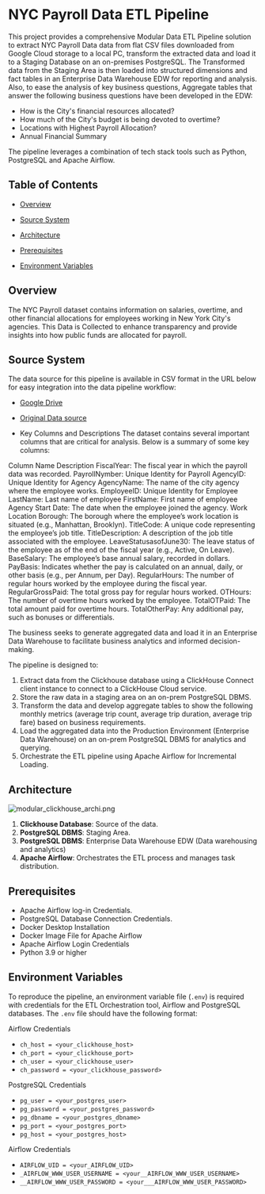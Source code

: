 # NYC Payroll Data ETL Pipeline


This project provides a comprehensive Modular Data ETL Pipeline solution to extract NYC Payroll Data data from flat CSV files downloaded from Google Cloud storage to a local PC, transform the extracted data 
and load it to a Staging Database on an on-premises PostgreSQL. The Transformed data from the Staging Area is then loaded into structured dimensions and fact tables in an Enterprise Data Warehouse EDW for 
reporting and analysis. Also, to ease the analysis of key business questions, Aggregate tables that answer the following business questions have been developed in the EDW:

- How is the City's financial resources allocated?
- How much of the City's budget is being devoted to overtime?
- Locations with Highest Payroll Allocation?
- Annual Financial Summary


The pipeline leverages a combination of tech stack tools such as Python, PostgreSQL and Apache Airflow. 

## Table of Contents

- [Overview](#overview)
- [Source System](#source-system)
- [Architecture](#architecture)
- [Prerequisites](#prerequisites)

- [Environment Variables](#environment-variables)

## Overview
The NYC Payroll dataset contains information on salaries, overtime, and other financial allocations for employees working in New York City's agencies. This Data is Collected to enhance transparency and provide 
insights into how public funds are allocated for payroll. 


## Source System
The data source for this pipeline is available in CSV format in the URL below for easy integration into the data pipeline workflow:
- [Google Drive](https://drive.google.com/drive/folders/1AndnDfj-ChbUP5xHPdYQhG1Zw3BrEjL9)

- [Original Data source](https://data.cityofnewyork.us/widgets/k397-673e?mobile_redirect=true) 

- Key Columns and Descriptions
The dataset contains several important columns that are critical for analysis. Below is a summary of some key columns:

Column Name   	                Description
FiscalYear:	                    The fiscal year in which the payroll data was recorded.
PayrollNymber:                  Unique Identity for Payroll
AgencyID:                       Unique Identity for Agency
AgencyName:    	                The name of the city agency where the employee works.
EmployeeID:                     Unique Identity for Employee
LastName:                       Last name of employee
FirstName:                      First name of employee
Agency Start Date:            	The date when the employee joined the agency.
Work Location Borough:        	The borough where the employee’s work location is situated (e.g., Manhattan, Brooklyn).
TitleCode:	                    A unique code representing the employee’s job title.
TitleDescription:               A description of the job title associated with the employee.
LeaveStatusasofJune30:    	    The leave status of the employee as of the end of the fiscal year (e.g., Active, On Leave).
BaseSalary:	                    The employee’s base annual salary, recorded in dollars.
PayBasis:            	          Indicates whether the pay is calculated on an annual, daily, or other basis (e.g., per Annum, per Day).
RegularHours:	                  The number of regular hours worked by the employee during the fiscal year.
RegularGrossPaid:               The total gross pay for regular hours worked.
OTHours:	                      The number of overtime hours worked by the employee.
TotalOTPaid:                    The total amount paid for overtime hours.
TotalOtherPay:                	Any additional pay, such as bonuses or differentials.


The business seeks to generate aggregated data and load it in an Enterprise Data Warehouse to facilitate business analytics and informed decision-making.

The pipeline is designed to:

1. Extract data from the Clickhouse database using a ClickHouse Connect client instance to connect to a ClickHouse Cloud service.
2. Store the raw data in a staging area on an on-prem PostgreSQL DBMS.
3. Transform the data and develop aggregate tables to show the following monthly metrics (average trip count, average trip duration, average trip fare) based on business requirements.
4. Load the aggregated data into the Production Environment (Enterprise Data Warehouse) on an on-prem PostgreSQL DBMS for analytics and querying.
5. Orchestrate the ETL pipeline using Apache Airflow for Incremental Loading.

## Architecture
![modular_clickhouse_archi.png](modular_clickhouse_archi.png)
1. **Clickhouse Database**: Source of the data.
2. **PostgreSQL DBMS**: Staging Area.
3. **PostgreSQL DBMS**: Enterprise Data Warehouse EDW (Data warehousing and analytics)
4. **Apache Airflow**: Orchestrates the ETL process and manages task distribution.


## Prerequisites
- Apache Airflow log-in Credentials.
- PostgreSQL Database Connection Credentials.
- Docker Desktop Installation
- Docker Image File for Apache Airflow
- Apache Airflow Login Credentials
- Python 3.9 or higher



## Environment Variables

To reproduce the pipeline, an environment variable file (`.env`) is required with credentials for the ETL Orchestration tool, Airflow and PostgreSQL databases. The `.env` file should have the following format:

Airflow Credentials
- `ch_host = <your_clickhouse_host>`
- `ch_port = <your_clickhouse_port>`
- `ch_user = <your_clickhouse_user>`
- `ch_password = <your_clickhouse_password>`

PostgreSQL Credentials
- `pg_user = <your_postgres_user>`
- `pg_password = <your_postgres_password>`
- `pg_dbname = <your_postgres_dbname>`
- `pg_port = <your_postgres_port>`
- `pg_host = <your_postgres_host>`

Airflow Credentials
- `AIRFLOW_UID = <your_AIRFLOW_UID>`
- `_AIRFLOW_WWW_USER_USERNAME = <your__AIRFLOW_WWW_USER_USERNAME>`
- `__AIRFLOW_WWW_USER_PASSWORD = <your___AIRFLOW_WWW_USER_PASSWORD>`
